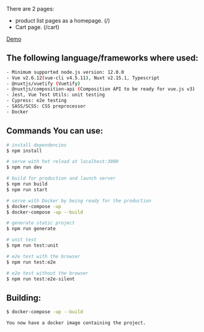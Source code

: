 There are 2 pages:

- product list pages as a homepage. (/)
- Cart page. (/cart)

[Demo](http://challenge-eric.surge.sh/)

## The following language/frameworks where used:

```bash
- Minimum supported node.js version: 12.0.0
- Vue v2.6.12(vue-cli v4.5.11), Nuxt v2.15.1, Typescript
- @nuxtjs/vuetify (Vuetify)
- @nuxtjs/composition-api (Composition API to be ready for vue.js v3)
- Jest, Vue Test Utils: unit testing
- Cypress: e2e testing
- SASS/SCSS: CSS preprocessor
- Docker
```

## Commands You can use:

```bash
# install dependencies
$ npm install

# serve with hot reload at localhost:3000
$ npm run dev

# build for production and launch server
$ npm run build
$ npm run start

# serve with Docker by being ready for the production
$ docker-compose -up
$ docker-compose -up --build

# generate static project
$ npm run generate

# unit test
$ npm run test:unit

# e2e test with the browser
$ npm run test:e2e

# e2e test without the browser
$ npm run test:e2e-silent
```

## Building:

```bash
$ docker-compose -up --build

You now have a docker image containing the project.
```
